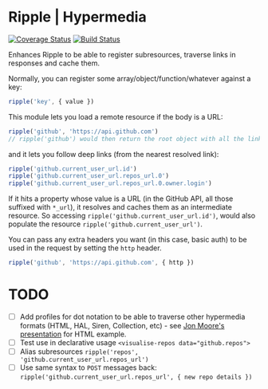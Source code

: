 # Ripple | Hypermedia
[![Coverage Status](https://coveralls.io/repos/rijs/hypermedia/badge.svg?branch=master&service=github)](https://coveralls.io/github/rijs/hypermedia?branch=master)
[![Build Status](https://travis-ci.org/rijs/hypermedia.svg)](https://travis-ci.org/rijs/hypermedia)

Enhances Ripple to be able to register subresources, traverse links in responses and cache them.

Normally, you can register some array/object/function/whatever against a key:

```js
ripple('key', { value })
```

This module lets you load a remote resource if the body is a URL:

```js
ripple('github', 'https://api.github.com')
// ripple('github') would then return the root object with all the links
```

and it lets you follow deep links (from the nearest resolved link):

```js
ripple('github.current_user_url.id')
ripple('github.current_user_url.repos_url.0')
ripple('github.current_user_url.repos_url.0.owner.login')
```

If it hits a property whose value is a URL (in the GitHub API, all those suffixed with `*_url`), it resolves and caches them as an intermediate resource. So accessing `ripple('github.current_user_url.id')`, would also populate the resource `ripple('github.current_user_url')`.

You can pass any extra headers you want (in this case, basic auth) to be used in the request by setting the `http` header.

```js
ripple('github', 'https://api.github.com', { http })
```

# TODO

* [ ] Add profiles for dot notation to be able to traverse other hypermedia formats (HTML, HAL, Siren, Collection, etc) - see [Jon Moore's presentation](http://www.infoq.com/presentations/web-api-html) for HTML example.
* [ ] Test use in declarative usage `<visualise-repos data="github.repos">` 
* [ ] Alias subresources `ripple('repos', 'github.current_user_url.repos_url')`
* [ ] Use same syntax to `POST` messages back: `ripple('github.current_user_url.repos_url', { new repo details })`